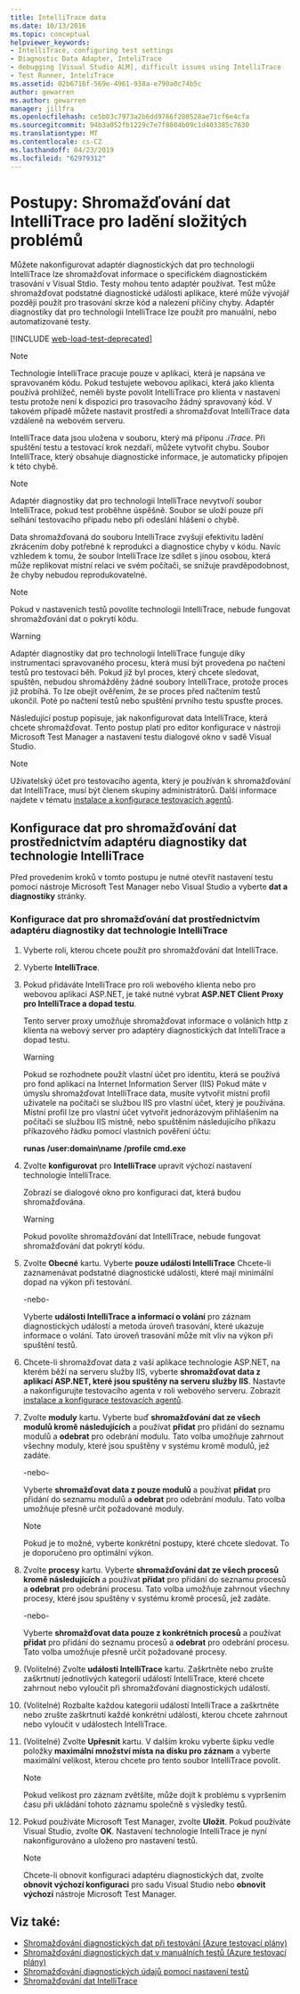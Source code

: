 ```yaml
---
title: IntelliTrace data
ms.date: 10/13/2016
ms.topic: conceptual
helpviewer_keywords:
- IntelliTrace, configuring test settings
- Diagnostic Data Adapter, InteliTrace
- debugging [Visual Studio ALM], difficult issues using IntelliTrace
- Test Runner, InteliTrace
ms.assetid: 02b6716f-569e-4961-938a-e790a0c74b5c
author: gewarren
ms.author: gewarren
manager: jillfra
ms.openlocfilehash: ce5b03c7973a2b6dd9766f200528ae71cf6e4cfa
ms.sourcegitcommit: 94b3a052fb1229c7e7f8804b09c1d403385c7630
ms.translationtype: MT
ms.contentlocale: cs-CZ
ms.lasthandoff: 04/23/2019
ms.locfileid: "62979312"
---
```

# <a name="how-to-collect-intellitrace-data-to-help-debug-difficult-issues"></a>Postupy: Shromažďování dat IntelliTrace pro ladění složitých problémů

Můžete nakonfigurovat adaptér diagnostických dat pro technologii IntelliTrace lze shromažďovat informace o specifickém diagnostickém trasování v Visual Stdio. Testy mohou tento adaptér používat. Test může shromažďovat podstatné diagnostické události aplikace, které může vývojář později použít pro trasování skrze kód a nalezení příčiny chyby. Adaptér diagnostiky dat pro technologii IntelliTrace lze použít pro manuální, nebo automatizované testy.

[!INCLUDE [web-load-test-deprecated](includes/web-load-test-deprecated.md)]

> [!NOTE]
> Technologie IntelliTrace pracuje pouze v aplikaci, která je napsána ve spravovaném kódu. Pokud testujete webovou aplikaci, která jako klienta používá prohlížeč, neměli byste povolit IntelliTrace pro klienta v nastavení testu protože není k dispozici pro trasovacího žádný spravovaný kód. V takovém případě můžete nastavit prostředí a shromažďovat IntelliTrace data vzdáleně na webovém serveru.

IntelliTrace data jsou uložena v souboru, který má příponu *.iTrace*. Při spuštění testu a testovací krok nezdaří, můžete vytvořit chybu. Soubor IntelliTrace, který obsahuje diagnostické informace, je automaticky připojen k této chybě.

> [!NOTE]
> Adaptér diagnostiky dat pro technologii IntelliTrace nevytvoří soubor IntelliTrace, pokud test proběhne úspěšně. Soubor se uloží pouze při selhání testovacího případu nebo při odeslání hlášení o chybě.

Data shromažďovaná do souboru IntelliTrace zvyšují efektivitu ladění zkrácením doby potřebné k reprodukci a diagnostice chyby v kódu. Navíc vzhledem k tomu, že soubor IntelliTrace lze sdílet s jinou osobou, která může replikovat místní relaci ve svém počítači, se snižuje pravděpodobnost, že chyby nebudou reprodukovatelné.

> [!NOTE]
> Pokud v nastaveních testů povolíte technologii IntelliTrace, nebude fungovat shromažďování dat o pokrytí kódu.

> [!WARNING]
> Adaptér diagnostiky dat pro technologii IntelliTrace funguje díky instrumentaci spravovaného procesu, která musí být provedena po načtení testů pro testovací běh. Pokud již byl proces, který chcete sledovat, spuštěn, nebudou shromážděny žádné soubory IntelliTrace, protože proces již probíhá. To lze obejít ověřením, že se proces před načtením testů ukončil. Poté po načtení testů nebo spuštění prvního testu spusťte proces.

Následující postup popisuje, jak nakonfigurovat data IntelliTrace, která chcete shromažďovat. Tento postup platí pro editor konfigurace v nástroji Microsoft Test Manager a nastavení testu dialogové okno v sadě Visual Studio.

> [!NOTE]
> Uživatelský účet pro testovacího agenta, který je používán k shromažďování dat IntelliTrace, musí být členem skupiny administrátorů. Další informace najdete v tématu [instalace a konfigurace testovacích agentů](../test/lab-management/install-configure-test-agents.md).

## <a name="configure-the-data-to-collect-with-the-intellitrace-diagnostic-data-adapter"></a>Konfigurace dat pro shromažďování dat prostřednictvím adaptéru diagnostiky dat technologie IntelliTrace

Před provedením kroků v tomto postupu je nutné otevřít nastavení testu pomocí nástroje Microsoft Test Manager nebo Visual Studio a vyberte **dat a diagnostiky** stránky.

### <a name="to-configure-the-data-to-collect-with-the-intellitrace-diagnostic-data-adapter"></a>Konfigurace dat pro shromažďování dat prostřednictvím adaptéru diagnostiky dat technologie IntelliTrace

1. Vyberte roli, kterou chcete použít pro shromažďování dat IntelliTrace.

2. Vyberte **IntelliTrace**.

3. Pokud přidáváte IntelliTrace pro roli webového klienta nebo pro webovou aplikaci ASP.NET, je také nutné vybrat **ASP.NET Client Proxy pro IntelliTrace a dopad testu**.

     Tento server proxy umožňuje shromažďovat informace o voláních http z klienta na webový server pro adaptéry diagnostických dat IntelliTrace a dopad testu.

    > [!WARNING]
    > Pokud se rozhodnete použít vlastní účet pro identitu, která se používá pro fond aplikací na Internet Information Server (IIS) Pokud máte v úmyslu shromažďovat IntelliTrace data, musíte vytvořit místní profil uživatele na počítači se službou IIS pro vlastní účet, který je používána. Místní profil lze pro vlastní účet vytvořit jednorázovým přihlášením na počítači se službou IIS místně, nebo spuštěním následujícího příkazu příkazového řádku pomocí vlastních pověření účtu:
    >
    > **runas /user:domain\name /profile cmd.exe**

4. Zvolte **konfigurovat** pro **IntelliTrace** upravit výchozí nastavení technologie IntelliTrace.

     Zobrazí se dialogové okno pro konfiguraci dat, která budou shromažďována.

    > [!WARNING]
    > Pokud povolíte shromažďování dat IntelliTrace, nebude fungovat shromažďování dat pokrytí kódu.

5. Zvolte **Obecné** kartu. Vyberte **pouze události IntelliTrace** Chcete-li zaznamenávat podstatné diagnostické události, které mají minimální dopad na výkon při testování.

     -nebo-

     Vyberte **události IntelliTrace a informací o volání** pro záznam diagnostických událostí a metoda úroveň trasování, které ukazuje informace o volání. Tato úroveň trasování může mít vliv na výkon při spuštění testů.

6. Chcete-li shromažďovat data z vaší aplikace technologie ASP.NET, na kterém běží na serveru služby IIS, vyberte **shromažďovat data z aplikací ASP.NET, které jsou spuštěny na serveru služby IIS**. Nastavte a nakonfigurujte testovacího agenta v roli webového serveru. Zobrazit [instalace a konfigurace testovacích agentů](../test/lab-management/install-configure-test-agents.md).

7. Zvolte **moduly** kartu. Vyberte buď **shromažďování dat ze všech modulů kromě následujících** a používat **přidat** pro přidání do seznamu modulů a **odebrat** pro odebrání modulu. Tato volba umožňuje zahrnout všechny moduly, které jsou spuštěny v systému kromě modulů, jež zadáte.

     -nebo-

     Vyberte **shromažďovat data z pouze modulů** a používat **přidat** pro přidání do seznamu modulů a **odebrat** pro odebrání modulu. Tato volba umožňuje přesně určit požadované moduly.

    > [!NOTE]
    > Pokud je to možné, vyberte konkrétní postupy, které chcete sledovat. To je doporučeno pro optimální výkon.

8. Zvolte **procesy** kartu. Vyberte **shromažďování dat ze všech procesů kromě následujících** a používat **přidat** pro přidání do seznamu procesů a **odebrat** pro odebrání procesu. Tato volba umožňuje zahrnout všechny procesy, které jsou spuštěny v systému kromě procesů, jež zadáte.

     -nebo-

     Vyberte **shromažďovat data pouze z konkrétních procesů** a používat **přidat** pro přidání do seznamu procesů a **odebrat** pro odebrání procesu. Tato volba umožňuje přesně určit požadované procesy.

9. (Volitelné) Zvolte **události IntelliTrace** kartu. Zaškrtněte nebo zrušte zaškrtnutí jednotlivých kategorií událostí IntelliTrace, které chcete zahrnout nebo vyloučit při shromažďování diagnostických událostí.

10. (Volitelné) Rozbalte každou kategorii událostí IntelliTrace a zaškrtněte nebo zrušte zaškrtnutí každé konkrétní události, kterou chcete zahrnout nebo vyloučit v událostech IntelliTrace.

11. (Volitelné) Zvolte **Upřesnit** kartu. V dalším kroku vyberte šipku vedle položky **maximální množství místa na disku pro záznam** a vyberte maximální velikost, kterou chcete pro tento soubor IntelliTrace povolit.

    > [!NOTE]
    > Pokud velikost pro záznam zvětšíte, může dojít k problému s vypršením času při ukládání tohoto záznamu společně s výsledky testů.

12. Pokud používáte Microsoft Test Manager, zvolte **Uložit**. Pokud používáte Visual Studio, zvolte **OK**. Nastavení technologie IntelliTrace je nyní nakonfigurováno a uloženo pro nastavení testů.

    > [!NOTE]
    > Chcete-li obnovit konfiguraci adaptéru diagnostických dat, zvolte **obnovit výchozí konfiguraci** pro sadu Visual Studio nebo **obnovit výchozí** nástroje Microsoft Test Manager.

## <a name="see-also"></a>Viz také:

- [Shromažďování diagnostických dat při testování (Azure testovací plány)](/azure/devops/test/collect-diagnostic-data?view=vsts)
- [Shromažďování diagnostických dat v manuálních testů (Azure testovací plány)](/azure/devops/test/mtm/collect-more-diagnostic-data-in-manual-tests?view=vsts)
- [Shromažďování diagnostických údajů pomocí nastavení testů](../test/collect-diagnostic-information-using-test-settings.md)
- [Shromažďování dat IntelliTrace](../test/how-to-collect-intellitrace-data-to-help-debug-difficult-issues.md)